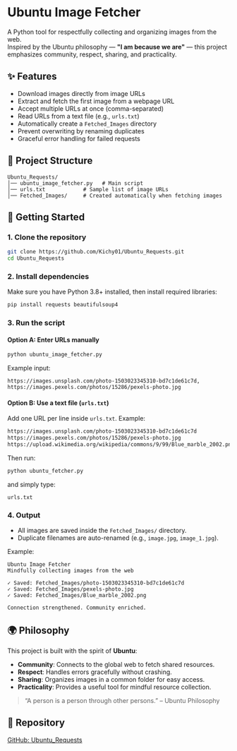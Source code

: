 # Ubuntu Image Fetcher

A Python tool for respectfully collecting and organizing images from the web.  
Inspired by the Ubuntu philosophy — **"I am because we are"** — this project emphasizes community, respect, sharing, and practicality.

## ✨ Features
- Download images directly from image URLs
- Extract and fetch the first image from a webpage URL
- Accept multiple URLs at once (comma-separated)
- Read URLs from a text file (e.g., `urls.txt`)
- Automatically create a `Fetched_Images` directory
- Prevent overwriting by renaming duplicates
- Graceful error handling for failed requests

## 📂 Project Structure
```
Ubuntu_Requests/
│── ubuntu_image_fetcher.py   # Main script
│── urls.txt            # Sample list of image URLs
│── Fetched_Images/     # Created automatically when fetching images
```

## 🚀 Getting Started

### 1. Clone the repository
```bash
git clone https://github.com/Kichy01/Ubuntu_Requests.git
cd Ubuntu_Requests
```

### 2. Install dependencies
Make sure you have Python 3.8+ installed, then install required libraries:
```bash
pip install requests beautifulsoup4
```

### 3. Run the script

#### Option A: Enter URLs manually
```bash
python ubuntu_image_fetcher.py
```
Example input:
```
https://images.unsplash.com/photo-1503023345310-bd7c1de61c7d, https://images.pexels.com/photos/15286/pexels-photo.jpg
```

#### Option B: Use a text file (`urls.txt`)
Add one URL per line inside `urls.txt`. Example:
```txt
https://images.unsplash.com/photo-1503023345310-bd7c1de61c7d
https://images.pexels.com/photos/15286/pexels-photo.jpg
https://upload.wikimedia.org/wikipedia/commons/9/99/Blue_marble_2002.png
```

Then run:
```bash
python ubuntu_fetcher.py
```
and simply type:
```
urls.txt
```

### 4. Output
- All images are saved inside the `Fetched_Images/` directory.
- Duplicate filenames are auto-renamed (e.g., `image.jpg`, `image_1.jpg`).

Example:
```
Ubuntu Image Fetcher
Mindfully collecting images from the web

✓ Saved: Fetched_Images/photo-1503023345310-bd7c1de61c7d
✓ Saved: Fetched_Images/pexels-photo.jpg
✓ Saved: Fetched_Images/Blue_marble_2002.png

Connection strengthened. Community enriched.
```

## 🌍 Philosophy
This project is built with the spirit of **Ubuntu**:
- **Community**: Connects to the global web to fetch shared resources.  
- **Respect**: Handles errors gracefully without crashing.  
- **Sharing**: Organizes images in a common folder for easy access.  
- **Practicality**: Provides a useful tool for mindful resource collection.  

> “A person is a person through other persons.” – Ubuntu Philosophy

## 🔗 Repository
[GitHub: Ubuntu_Requests](https://github.com/Kichy01/Ubuntu_Requests)

